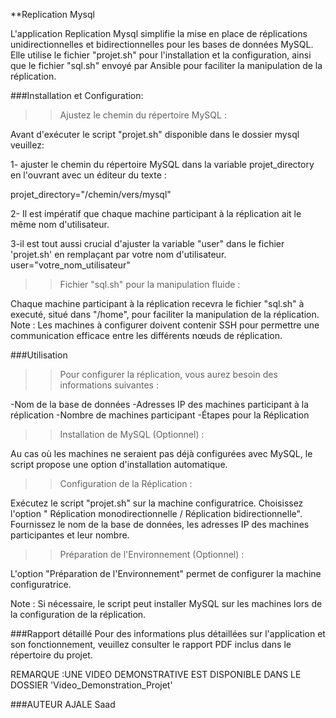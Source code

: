 **Replication Mysql

L'application Replication Mysql simplifie la mise en place de réplications unidirectionnelles et bidirectionnelles pour les bases de données MySQL. Elle utilise le fichier "projet.sh" pour l'installation et la configuration, ainsi que le fichier "sql.sh" envoyé par Ansible pour faciliter la manipulation de la réplication.

###Installation et Configuration:

>>Ajustez le chemin du répertoire MySQL :

Avant d'exécuter le script "projet.sh" disponible dans le dossier mysql veuillez:

1- ajuster le chemin du répertoire MySQL dans la variable projet_directory en l'ouvrant avec un éditeur du texte :

projet_directory="/chemin/vers/mysql"

2- Il est impératif que chaque machine participant à la réplication ait le même nom d'utilisateur.

3-il est tout aussi crucial d'ajuster la variable "user" dans le fichier 'projet.sh' en remplaçant par votre nom d'utilisateur.
user="votre_nom_utilisateur"


>>Fichier "sql.sh" pour la manipulation fluide :

Chaque machine participant à la réplication recevra le fichier "sql.sh" à executé, situé dans "/home", pour faciliter la manipulation de la réplication.
Note : Les machines à configurer doivent contenir SSH pour permettre une communication efficace entre les différents nœuds de réplication.

###Utilisation
>>Pour configurer la réplication, vous aurez besoin des informations suivantes :

-Nom de la base de données
-Adresses IP des machines participant à la réplication
-Nombre de machines participant
-Étapes pour la Réplication

>>Installation de MySQL (Optionnel) :

Au cas où les machines ne seraient pas déjà configurées avec MySQL, le script propose une option d'installation automatique.

>>Configuration de la Réplication :

Exécutez le script "projet.sh" sur la machine configuratrice.
Choisissez l'option " Réplication monodirectionnelle / Réplication bidirectionnelle".
Fournissez le nom de la base de données, les adresses IP des machines participantes et leur nombre.

>>Préparation de l'Environnement (Optionnel) :

L'option "Préparation de l'Environnement" permet de configurer la machine configuratrice.

Note : Si nécessaire, le script peut installer MySQL sur les machines lors de la configuration de la réplication.

###Rapport détaillé
Pour des informations plus détaillées sur l'application et son fonctionnement, veuillez consulter le rapport PDF inclus dans le répertoire du projet.

REMARQUE :UNE VIDEO DEMONSTRATIVE EST DISPONIBLE DANS LE DOSSIER 'Video_Demonstration_Projet'

###AUTEUR
AJALE Saad
